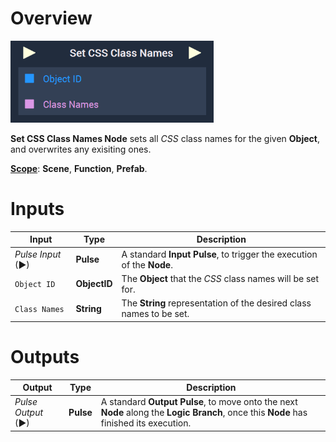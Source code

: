 # Overview

![The Set CSS Class Names Node.](../../../.gitbook/assets/setcssclassnames.png)

**Set CSS Class Names Node** sets all *CSS* class names for the given **Object**, and overwrites any exisiting ones.

[**Scope**](../../overview.md#scopes): **Scene**, **Function**, **Prefab**.


# Inputs

|Input|Type|Description|
|---|---|---|
|*Pulse Input* (►)|**Pulse**|A standard **Input Pulse**, to trigger the execution of the **Node**.|
|`Object ID`|**ObjectID**|The **Object** that the *CSS* class names will be set for.|
|`Class Names`|**String**|The **String** representation of the desired class names to be set.|

# Outputs

|Output|Type|Description|
|---|---|---|
|*Pulse Output* (►)|**Pulse**|A standard **Output Pulse**, to move onto the next **Node** along the **Logic Branch**, once this **Node** has finished its execution.|





